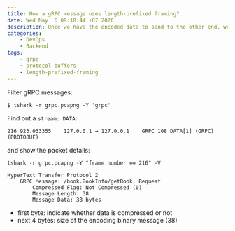 ```yaml
---
title: How a gRPC message uses length-prefixed framing?
date: Wed May  6 09:18:44 +07 2020
description: Once we have the encoded data to send to the other end, we need to package the data in a way that other end can easily extract the information. gRPC uses a message framing technique called length-prefixed framing.
categories:
    - DevOps
    - Backend
tags:
    - grpc
    - protocol-buffers
    - length-prefixed-framing
---
```

Filter gRPC messages:

```
$ tshark -r grpc.pcapng -Y 'grpc'
```

Find out a `stream: DATA`:

```
216 923.033355    127.0.0.1 → 127.0.0.1    GRPC 108 DATA[1] (GRPC) (PROTOBUF)
```

and show the packet details:

```
tshark -r grpc.pcapng -Y "frame.number == 216" -V
```

```
HyperText Transfer Protocol 2
    GRPC Message: /book.BookInfo/getBook, Request
        Compressed Flag: Not Compressed (0)
        Message Length: 38
        Message Data: 38 bytes
```

- first byte: indicate whether data is compressed or not
- next 4 bytes: size of the encoding binary message (38)
